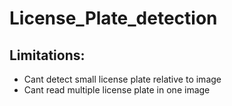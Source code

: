 # License_Plate_detection

## Limitations: 
* Cant detect small license plate relative to image
* Cant read multiple license plate in one image
